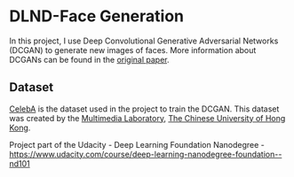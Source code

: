 # DLND-Face Generation

In this project, I use Deep Convolutional Generative Adversarial Networks (DCGAN) to generate new images of faces. More information about DCGANs can be found in the [original paper](https://arxiv.org/pdf/1511.06434.pdf).

## Dataset

[CelebA](http://mmlab.ie.cuhk.edu.hk/projects/CelebA.html) is the dataset used in the project to train the DCGAN. This dataset was created by the [Multimedia Laboratory](http://mmlab.ie.cuhk.edu.hk/), [The Chinese University of Hong Kong](http://www.cuhk.edu.hk/english/index.html).

Project part of the Udacity - Deep Learning Foundation Nanodegree - https://www.udacity.com/course/deep-learning-nanodegree-foundation--nd101